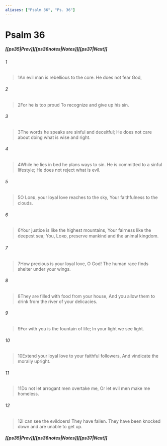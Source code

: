 ```yaml
---
aliases: ["Psalm 36", "Ps. 36"]
---
```

# Psalm 36
##### <span class=arrow-left></span>[[ps35|Prev]]<span class=navigation-separator></span>[[ps36notes|Notes]]<span class=navigation-separator></span>[[ps37|Next]]<span class=arrow-right></span>
###### 1
><span class=verse-first-poetry>1</span>An evil man is rebellious to the core.
>He does not fear God,
###### 2
><span class=verse-body-poetry>2</span>For he is too proud
>To recognize and give up his sin.
###### 3
><span class=verse-body-poetry>3</span>The words he speaks are sinful and deceitful;
>He does not care about doing what is wise and right.
###### 4
><span class=verse-body-poetry>4</span>While he lies in bed he plans ways to sin.
>He is committed to a sinful lifestyle;
>He does not reject what is evil.
<div class=paragraph-break></div>

###### 5
><span class=verse-first-poetry>5</span>O Lᴏʀᴅ, your loyal love reaches to the sky,
>Your faithfulness to the clouds.
###### 6
><span class=verse-body-poetry>6</span>Your justice is like the highest mountains,
>Your fairness like the deepest sea;
>You, Lᴏʀᴅ, preserve mankind and the animal kingdom.
###### 7
><span class=verse-body-poetry>7</span>How precious is your loyal love, O God!
>The human race finds shelter under your wings.
###### 8
><span class=verse-body-poetry>8</span>They are filled with food from your house,
>And you allow them to drink from the river of your delicacies.
###### 9
><span class=verse-body-poetry>9</span>For with you is the fountain of life;
>In your light we see light.
<div class=paragraph-break></div>

###### 10
><span class=verse-first-poetry>10</span>Extend your loyal love to your faithful followers,
>And vindicate the morally upright.
###### 11
><span class=verse-body-poetry>11</span>Do not let arrogant men overtake me,
>Or let evil men make me homeless.
###### 12
><span class=verse-body-poetry>12</span>I can see the evildoers! They have fallen.
>They have been knocked down and are unable to get up.
##### <span class=arrow-left></span>[[ps35|Prev]]<span class=navigation-separator></span>[[ps36notes|Notes]]<span class=navigation-separator></span>[[ps37|Next]]<span class=arrow-right></span>